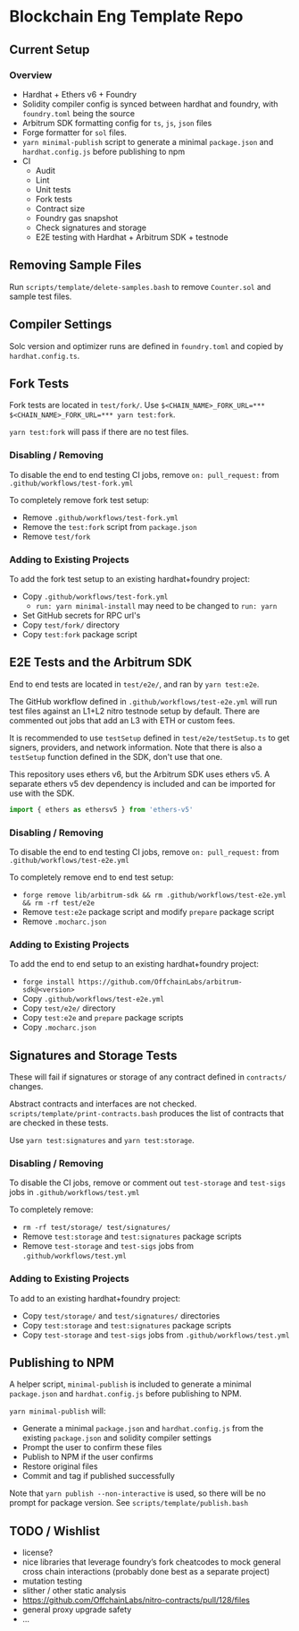 # Blockchain Eng Template Repo
## Current Setup
### Overview
- Hardhat + Ethers v6 + Foundry
- Solidity compiler config is synced between hardhat and foundry, with `foundry.toml` being the source
- Arbitrum SDK formatting config for `ts`, `js`, `json` files
- Forge formatter for `sol` files.
- `yarn minimal-publish` script to generate a minimal `package.json` and `hardhat.config.js` before publishing to npm
- CI
    - Audit
    - Lint
    - Unit tests
    - Fork tests
    - Contract size
    - Foundry gas snapshot
    - Check signatures and storage
    - E2E testing with Hardhat + Arbitrum SDK + testnode

## Removing Sample Files
Run `scripts/template/delete-samples.bash` to remove `Counter.sol` and sample test files.

## Compiler Settings
Solc version and optimizer runs are defined in `foundry.toml` and copied by `hardhat.config.ts`.

## Fork Tests
Fork tests are located in `test/fork/`.
Use `$<CHAIN_NAME>_FORK_URL=*** $<CHAIN_NAME>_FORK_URL=*** yarn test:fork`.

`yarn test:fork` will pass if there are no test files.

### Disabling / Removing
To disable the end to end testing CI jobs, remove `on: pull_request:` from `.github/workflows/test-fork.yml`

To completely remove fork test setup:
- Remove `.github/workflows/test-fork.yml`
- Remove the `test:fork` script from `package.json`
- Remove `test/fork`

### Adding to Existing Projects
To add the fork test setup to an existing hardhat+foundry project:
- Copy `.github/workflows/test-fork.yml`
    - `run: yarn minimal-install` may need to be changed to `run: yarn`
- Set GitHub secrets for RPC url's
- Copy `test/fork/` directory
- Copy `test:fork` package script

## E2E Tests and the Arbitrum SDK
End to end tests are located in `test/e2e/`, and ran by `yarn test:e2e`.

The GitHub workflow defined in `.github/workflows/test-e2e.yml` will run test files against an L1+L2 nitro testnode setup by default. There are commented out jobs that add an L3 with ETH or custom fees.

It is recommended to use `testSetup` defined in `test/e2e/testSetup.ts` to get signers, providers, and network information. Note that there is also a `testSetup` function defined in the SDK, don't use that one.

This repository uses ethers v6, but the Arbitrum SDK uses ethers v5. 
A separate ethers v5 dev dependency is included and can be imported for use with the SDK.
```typescript
import { ethers as ethersv5 } from 'ethers-v5'
```

### Disabling / Removing
To disable the end to end testing CI jobs, remove `on: pull_request:` from `.github/workflows/test-e2e.yml`

To completely remove end to end test setup:
- `forge remove lib/arbitrum-sdk && rm .github/workflows/test-e2e.yml && rm -rf test/e2e`
- Remove `test:e2e` package script and modify `prepare` package script
- Remove `.mocharc.json`

### Adding to Existing Projects
To add the end to end setup to an existing hardhat+foundry project:
- `forge install https://github.com/OffchainLabs/arbitrum-sdk@<version>`
- Copy `.github/workflows/test-e2e.yml`
- Copy `test/e2e/` directory
- Copy `test:e2e` and `prepare` package scripts 
- Copy `.mocharc.json`

## Signatures and Storage Tests
These will fail if signatures or storage of any contract defined in `contracts/` changes.

Abstract contracts and interfaces are not checked. `scripts/template/print-contracts.bash` produces the list of contracts that are checked in these tests.

Use `yarn test:signatures` and `yarn test:storage`.

### Disabling / Removing
To disable the CI jobs, remove or comment out `test-storage` and `test-sigs` jobs in `.github/workflows/test.yml`

To completely remove:
- `rm -rf test/storage/ test/signatures/`
- Remove `test:storage` and `test:signatures` package scripts
- Remove `test-storage` and `test-sigs` jobs from `.github/workflows/test.yml`

### Adding to Existing Projects
To add to an existing hardhat+foundry project:
- Copy `test/storage/` and `test/signatures/` directories
- Copy `test:storage` and `test:signatures` package scripts
- Copy `test-storage` and `test-sigs` jobs from `.github/workflows/test.yml`

## Publishing to NPM
A helper script, `minimal-publish` is included to generate a minimal `package.json` and `hardhat.config.js` before publishing to NPM.

`yarn minimal-publish` will:
- Generate a minimal `package.json` and `hardhat.config.js` from the existing `package.json` and solidity compiler settings
- Prompt the user to confirm these files
- Publish to NPM if the user confirms
- Restore original files
- Commit and tag if published successfully

Note that `yarn publish --non-interactive` is used, so there will be no prompt for package version. See `scripts/template/publish.bash`

## TODO / Wishlist
- license?
- nice libraries that leverage foundry’s fork cheatcodes to mock general cross chain interactions (probably done best as a separate project)
- mutation testing
- slither / other static analysis
- https://github.com/OffchainLabs/nitro-contracts/pull/128/files
- general proxy upgrade safety
- ...
